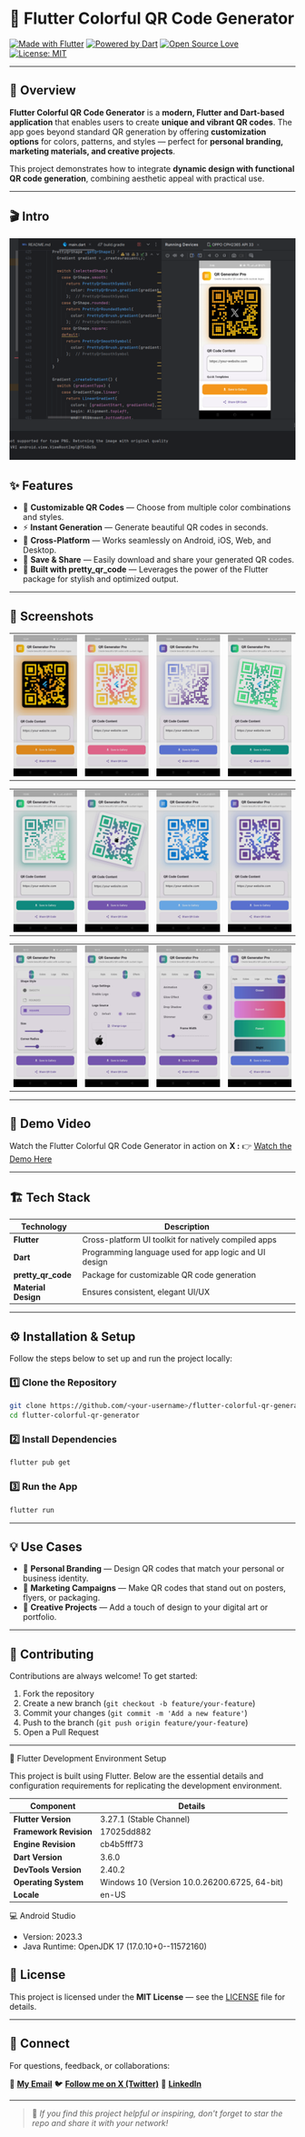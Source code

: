 # 🎨 Flutter Colorful QR Code Generator

[![Made with Flutter](https://img.shields.io/badge/Made%20with-Flutter-02569B?logo=flutter\&logoColor=white)](https://flutter.dev)
[![Powered by Dart](https://img.shields.io/badge/Powered%20by-Dart-0175C2?logo=dart\&logoColor=white)](https://dart.dev)
[![Open Source Love](https://badges.frapsoft.com/os/v2/open-source.svg?v=103)](https://opensource.org/)
[![License: MIT](https://img.shields.io/badge/License-MIT-green.svg)](LICENSE)

---

## 🧠 Overview

**Flutter Colorful QR Code Generator** is a **modern, Flutter and Dart-based application** that enables users to create **unique and vibrant QR codes**. The app goes beyond standard QR generation by offering **customization options** for colors, patterns, and styles — perfect for **personal branding, marketing materials, and creative projects**.

This project demonstrates how to integrate **dynamic design with functional QR code generation**, combining aesthetic appeal with practical use.

---

## 🎬 Intro

<div align="center">
  
  ![Qr Generator Pro](screenshots/qrgen.png)
    
</div>


## ✨ Features

* 🎨 **Customizable QR Codes** — Choose from multiple color combinations and styles.
* ⚡ **Instant Generation** — Generate beautiful QR codes in seconds.
* 📱 **Cross-Platform** — Works seamlessly on Android, iOS, Web, and Desktop.
* 💾 **Save & Share** — Easily download and share your generated QR codes.
* 🧩 **Built with pretty_qr_code** — Leverages the power of the Flutter package for stylish and optimized output.

---

## 📸 Screenshots

<div align="left">
  <table>
    <tr>
      <td><img src="screenshots/image4.jpg" alt="Colorful QR Example 1" width="250"/></td>
      <td><img src="screenshots/image1.jpg" alt="Colorful QR Example 2" width="250"/></td>
      <td><img src="screenshots/image3.jpg" alt="Colorful QR Example 3" width="250"/></td>
      <td><img src="screenshots/image7.jpg" alt="Colorful QR Example 3" width="250"/></td>
    </tr>
  </table>
</div>

<div align="left">
  <table>
    <tr>
      <td><img src="screenshots/image10.jpg" alt="Test 1" width="250"/></td>
      <td><img src="screenshots/image12.jpg" alt="Test 2" width="250"/></td>
      <td><img src="screenshots/image5.jpg" alt="Test 3" width="250"/></td>
      <td><img src="screenshots/image9.jpg" alt="Test 4" width="250"/></td>

  </table>
</div>

<div align="left">
  <table>
    <tr>
      <td><img src="screenshots/image11.jpg" alt="Test 1" width="250"/></td>
      <td><img src="screenshots/image6.jpg" alt="Test 2" width="250"/></td>
      <td><img src="screenshots/image8.jpg" alt="Test 3" width="250"/></td>
      <td><img src="screenshots/image14.jpg" alt="Test 4" width="250"/></td>

  </table>
</div>

---

## 🎥 Demo Video

Watch the Flutter Colorful QR Code Generator in action on **X :**
👉 [Watch the Demo Here](https://x.com/KishanP07684084/status/1947298006396449177)

---

## 🏗️ Tech Stack

| Technology          | Description                                           |
| ------------------- | ----------------------------------------------------- |
| **Flutter**         | Cross-platform UI toolkit for natively compiled apps  |
| **Dart**            | Programming language used for app logic and UI design |
| **pretty_qr_code**  | Package for customizable QR code generation           |
| **Material Design** | Ensures consistent, elegant UI/UX                     |

---

## ⚙️ Installation & Setup

Follow the steps below to set up and run the project locally:

### 1️⃣ Clone the Repository

```bash
git clone https://github.com/<your-username>/flutter-colorful-qr-generator.git
cd flutter-colorful-qr-generator
```

### 2️⃣ Install Dependencies

```bash
flutter pub get
```

### 3️⃣ Run the App

```bash
flutter run
```

---

## 💡 Use Cases

* 🪪 **Personal Branding** — Design QR codes that match your personal or business identity.
* 📣 **Marketing Campaigns** — Make QR codes that stand out on posters, flyers, or packaging.
* 🎉 **Creative Projects** — Add a touch of design to your digital art or portfolio.

---

## 🤝 Contributing

Contributions are always welcome! To get started:

1. Fork the repository
2. Create a new branch (`git checkout -b feature/your-feature`)
3. Commit your changes (`git commit -m 'Add a new feature'`)
4. Push to the branch (`git push origin feature/your-feature`)
5. Open a Pull Request

---

🧠 Flutter Development Environment Setup

This project is built using Flutter. Below are the essential details and configuration requirements for replicating the development environment.

| Component              | Details                                      |
| ---------------------- | -------------------------------------------- |
| **Flutter Version**    | 3.27.1 (Stable Channel)                      |
| **Framework Revision** | 17025dd882                                   |
| **Engine Revision**    | cb4b5fff73                                   |
| **Dart Version**       | 3.6.0                                        |
| **DevTools Version**   | 2.40.2                                       |
| **Operating System**   | Windows 10 (Version 10.0.26200.6725, 64-bit) |
| **Locale**             | en-US                                        |


💻 Android Studio

* Version: 2023.3
* Java Runtime: OpenJDK 17 (17.0.10+0--11572160)
  
## 🪪 License

This project is licensed under the **MIT License** — see the [LICENSE](LICENSE) file for details.

---

## 💬 Connect

For questions, feedback, or collaborations:

📧 **[My Email](coolmax17787@gmail.com)**
🐦 **[Follow me on X (Twitter)](https://x.com/KishanP07684084)**
💼 **[LinkedIn](https://www.linkedin.com/in/hom-bdr-pathak-01a3bb210)**

---

> 🌟 *If you find this project helpful or inspiring, don't forget to star the repo and share it with your network!*
